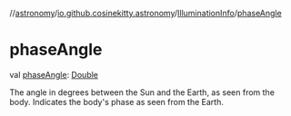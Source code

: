//[astronomy](../../../index.md)/[io.github.cosinekitty.astronomy](../index.md)/[IlluminationInfo](index.md)/[phaseAngle](phase-angle.md)

# phaseAngle

val [phaseAngle](phase-angle.md): [Double](https://kotlinlang.org/api/latest/jvm/stdlib/kotlin/-double/index.html)

The angle in degrees between the Sun and the Earth, as seen from the body. Indicates the body's phase as seen from the Earth.
